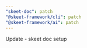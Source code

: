```yaml
---
"skeet-doc": patch
"@skeet-framework/cli": patch
"@skeet-framework/ai": patch
---
```


Update - skeet doc setup
